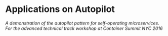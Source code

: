 Applications on Autopilot
==========

*A demonstration of the autopilot pattern for self-operating microservices. For the advanced technical track workshop at Container Summit NYC 2016*

